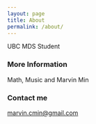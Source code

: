 ```yaml
---
layout: page
title: About
permalink: /about/
---
```


UBC MDS Student

### More Information

Math, Music and Marvin Min

### Contact me

[marvin.cmin@gmail.com](marvin:marvin.cmin@gmail.com)
